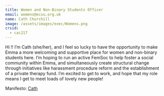 ```yaml
---
title: Women and Non-Binary Students Officer
email: womens@ecsu.org.uk
name: Cath Churchill
image: /assets/images/exec/Womens.png
crsid:
  - cac217
---
```

Hi !! I’m Cath (she/her), and I feel so lucky to have the opportunity to make Emma a more welcoming and supportive place for women and non-binary students here. I’m hoping to run an active FemSoc to help foster a social community within Emma, and simultaneously create structural change through initiatives like harassment procedure reform and the establishment of a private therapy fund. I’m excited to get to work, and hope that my role means I get to meet loads of lovely new people!

Manifesto: [Cath](https://drive.google.com/file/d/1LDcPNJc5ikyRk3GBTdzIxlrRqJqJd0uC/view?usp=sharing)